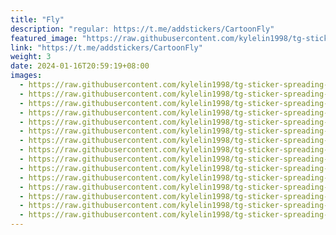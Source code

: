 ```yaml
---
title: "Fly"
description: "regular: https://t.me/addstickers/CartoonFly"
featured_image: "https://raw.githubusercontent.com/kylelin1998/tg-sticker-spreading-worldwide-images/main/img/d2c2c8b2-9dac-4110-b651-6853bf8453ff.jpg"
link: "https://t.me/addstickers/CartoonFly"
weight: 3
date: 2024-01-16T20:59:19+08:00
images:
  - https://raw.githubusercontent.com/kylelin1998/tg-sticker-spreading-worldwide-images/main/img/d2c2c8b2-9dac-4110-b651-6853bf8453ff.jpg
  - https://raw.githubusercontent.com/kylelin1998/tg-sticker-spreading-worldwide-images/main/img/91935e2b-734c-4b93-ba8d-1295027c1e99.jpg
  - https://raw.githubusercontent.com/kylelin1998/tg-sticker-spreading-worldwide-images/main/img/f36baef8-6908-4fd3-b132-f89c02f8a835.jpg
  - https://raw.githubusercontent.com/kylelin1998/tg-sticker-spreading-worldwide-images/main/img/d2601e63-970d-4aaf-a86c-54d47ab754a7.jpg
  - https://raw.githubusercontent.com/kylelin1998/tg-sticker-spreading-worldwide-images/main/img/6ca33312-e7be-4718-a870-a0ba04df3093.jpg
  - https://raw.githubusercontent.com/kylelin1998/tg-sticker-spreading-worldwide-images/main/img/bb484f71-f658-4dc8-98e3-5648804b5e67.jpg
  - https://raw.githubusercontent.com/kylelin1998/tg-sticker-spreading-worldwide-images/main/img/04c5efe5-7dbc-48af-87e1-79c3bc58cc66.jpg
  - https://raw.githubusercontent.com/kylelin1998/tg-sticker-spreading-worldwide-images/main/img/73446dd5-d8cf-4a5e-9672-58b6fe6f65e4.jpg
  - https://raw.githubusercontent.com/kylelin1998/tg-sticker-spreading-worldwide-images/main/img/d04a99a2-79eb-40a8-938c-3ec57912e1e7.jpg
  - https://raw.githubusercontent.com/kylelin1998/tg-sticker-spreading-worldwide-images/main/img/8cfdb4c5-a302-4496-8104-ccd9ab30ae2e.jpg
  - https://raw.githubusercontent.com/kylelin1998/tg-sticker-spreading-worldwide-images/main/img/2df7dbfa-7f80-483d-a6fc-e2f7b5c1b808.jpg
  - https://raw.githubusercontent.com/kylelin1998/tg-sticker-spreading-worldwide-images/main/img/62fbac92-d5b3-475f-88da-9620ada86bb3.jpg
  - https://raw.githubusercontent.com/kylelin1998/tg-sticker-spreading-worldwide-images/main/img/ca0e8e3e-4e43-4023-ae14-e3c66d1447b2.jpg
  - https://raw.githubusercontent.com/kylelin1998/tg-sticker-spreading-worldwide-images/main/img/74b14906-3492-41a8-aee8-b545de4c6992.jpg
  - https://raw.githubusercontent.com/kylelin1998/tg-sticker-spreading-worldwide-images/main/img/fd00a0ea-6a61-4ac4-9311-74d59bc77d49.jpg
---
```

